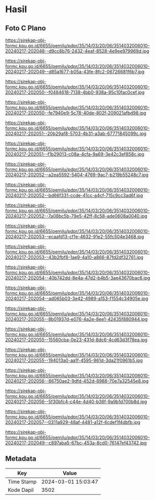# Hasil

## Foto C Plano

https://sirekap-obj-formc.kpu.go.id/6655/pemilu/pdpr/35/14/03/20/06/3514032006010-20240217-202048--d9cc8b76-2432-4eaf-8528-4e9ee979969d.jpg

https://sirekap-obj-formc.kpu.go.id/6655/pemilu/pdpr/35/14/03/20/06/3514032006010-20240217-202049--d85a1677-b05a-43fe-8fc2-06726681f6b7.jpg

https://sirekap-obj-formc.kpu.go.id/6655/pemilu/pdpr/35/14/03/20/06/3514032006010-20240217-202050--f0484618-7138-4bb0-938a-95c10fac0cef.jpg

https://sirekap-obj-formc.kpu.go.id/6655/pemilu/pdpr/35/14/03/20/06/3514032006010-20240217-202050--fe7940e9-5c78-40de-802f-209021afbd98.jpg

https://sirekap-obj-formc.kpu.go.id/6655/pemilu/pdpr/35/14/03/20/06/3514032006010-20240217-202051--20b29af8-5703-4b31-a3ab-67771845099c.jpg

https://sirekap-obj-formc.kpu.go.id/6655/pemilu/pdpr/35/14/03/20/06/3514032006010-20240217-202051--f1b29013-c08a-4cfa-9a69-3e42c3ef858c.jpg

https://sirekap-obj-formc.kpu.go.id/6655/pemilu/pdpr/35/14/03/20/06/3514032006010-20240217-202052--a2ea5592-5404-4769-9ac7-b219b55248c7.jpg

https://sirekap-obj-formc.kpu.go.id/6655/pemilu/pdpr/35/14/03/20/06/3514032006010-20240217-202052--bd66f331-ccde-41cc-a4cf-715c9cc3ad6f.jpg

https://sirekap-obj-formc.kpu.go.id/6655/pemilu/pdpr/35/14/03/20/06/3514032006010-20240217-202052--7a08bc5b-79e5-42ff-8c58-ade0608a0040.jpg

https://sirekap-obj-formc.kpu.go.id/6655/pemilu/pdpr/35/14/03/20/06/3514032006010-20240217-202053--ecaafd13-cf1e-4632-91e2-55fc504e3468.jpg

https://sirekap-obj-formc.kpu.go.id/6655/pemilu/pdpr/35/14/03/20/06/3514032006010-20240217-202053--43b2fbf8-1ae9-4a10-a866-87fd2df32761.jpg

https://sirekap-obj-formc.kpu.go.id/6655/pemilu/pdpr/35/14/03/20/06/3514032006010-20240217-202054--40b742dd-8e4a-47d2-b4b5-3ae43670bac6.jpg

https://sirekap-obj-formc.kpu.go.id/6655/pemilu/pdpr/35/14/03/20/06/3514032006010-20240217-202054--ad065b03-3e42-4989-a153-f1554c34905e.jpg

https://sirekap-obj-formc.kpu.go.id/6655/pemilu/pdpr/35/14/03/20/06/3514032006010-20240217-202055--8b01937d-e076-4a2e-8ee1-42435f880944.jpg

https://sirekap-obj-formc.kpu.go.id/6655/pemilu/pdpr/35/14/03/20/06/3514032006010-20240217-202055--15560cba-0e23-431d-8dc6-4cd63d3f78ea.jpg

https://sirekap-obj-formc.kpu.go.id/6655/pemilu/pdpr/35/14/03/20/06/3514032006010-20240217-202055--194013a0-aa1f-4595-961d-3da21f0961b5.jpg

https://sirekap-obj-formc.kpu.go.id/6655/pemilu/pdpr/35/14/03/20/06/3514032006010-20240217-202056--86750ae2-9dfd-452d-8988-70e7a32545e8.jpg

https://sirekap-obj-formc.kpu.go.id/6655/pemilu/pdpr/35/14/03/20/06/3514032006010-20240217-202056--5f30bfc4-c44e-4d40-b36f-9a9b1d700b8d.jpg

https://sirekap-obj-formc.kpu.go.id/6655/pemilu/pdpr/35/14/03/20/06/3514032006010-20240217-202057--0311a929-48af-4481-a12f-6cdef1f4dbfb.jpg

https://sirekap-obj-formc.kpu.go.id/6655/pemilu/pdpr/35/14/03/20/06/3514032006010-20240217-202049--c897aba5-67bc-453a-8cd0-76147ef43742.jpg


## Metadata

| Key        | Value               |
| ---------- | ------------------- |
| Time Stamp | 2024-03-01 15:03:47 |
| Kode Dapil | 3502                |



